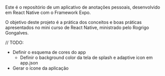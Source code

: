 Este é o repositório de um aplicativo de anotações pessoais, desenvolvido em React Native com o Framework Expo.

O objetivo deste projeto é a prática dos conceitos e boas práticas apresentados no mini curso de React Native, ministrado pelo Rogrigo Gongalves. 

// TODO:
* Definir o esquema de cores do app
    * Definir o background color da tela de splash e adaptive icon em app.json
* Gerar o ícone da aplicação